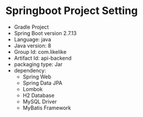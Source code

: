 # Springboot Project Setting
- Gradle Project
- Spring Boot version 2.7.13
- Language: java
- Java version: 8
- Group Id: com.likelike
- Artifact Id: api-backend
- packaging type: Jar
- dependency:
  - Spring Web
  - Spring Data JPA
  - Lombok
  - H2 Database
  - MySQL Driver
  - MyBatis Framework
   
